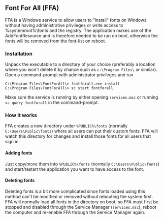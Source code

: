 ## Font For All (FFA)
 FFA is a Windows service to allow users to "install" fonts on Windows without having administrative privileges or write access to %systemroot%\fonts and the registry. The application makes use of the AddFontResource and is therefore needed to be run on boot, otherwise the fonts will be removed from the font-list on reboot. 

### Installation
Unpack the executable to a directory of your choice (preferably a location where you won't delete it by chance such as `c:\Program Files\` or similar). Open a command-prompt with administrator privileges and run

```
C:\Program Files\FontForAll\> fontforall.exe install
C:\Program Files\FontForAll\> sc start fontforall
```
Make sure the service is running by either opening `services.msc` or running `sc query fontforall` in the command-prompt.

### How it works
FFA creates a new directory under `%PUBLIC%\fonts` (normally `C:\Users\Public\fonts`) where all users can put their custom fonts. FFA will watch this directory for changes and install those fonts for all users that sign in.

#### Adding fonts
Just copy/move them into `%PUBLIC%\fonts` (normally `C:\Users\Public\fonts`) and start/restart the application you want to have access to the font.

#### Deleting fonts
Deleting fonts is a bit more complicated since fonts loaded using this method can't be modified or removed without rebooting the system first. FFA will normally load all fonts in the directory on boot, so FFA must first be stopped and disabled through the Service Manager (`services.msc`), reboot the computer and re-enable FFA through the Service Manager again.
